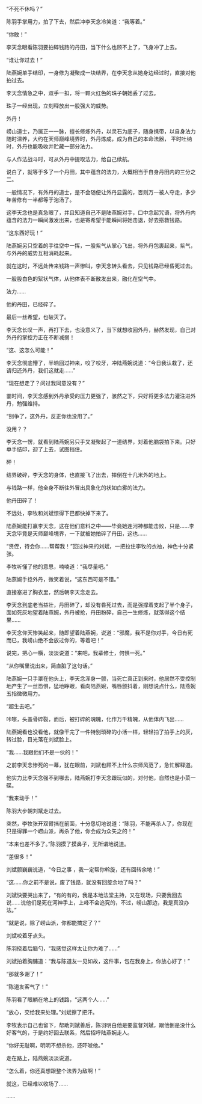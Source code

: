 “不死不休吗？”

陈羽手掌用力，拍了下去，然后冲李天念冷笑道：“我等着。”

“你敢！”

李天念眼看陈羽要拍碎钱路的丹田，当下什么也顾不上了，飞身冲了上去。

“谁让你过去！”

陆燕婉单手结印，一身修为凝聚成一块结界，在李天念从她身边经过时，直接对他拍过去。

李天念情急之中，双手一扣，将一颗火红色的珠子朝她丢了过去。

珠子一经出现，立刻释放出一股强大的威势。

外丹！

崂山道士，乃属正一一脉，擅长修炼外丹，以灵石为底子，随身携带，以自身法力随时温养，大约在天师巅峰境界时，外丹炼成，成为自己的本命法器， 平时吐纳时，外丹也能吸收并贮藏一部分法力。

与人作法战斗时，可从外丹中提取法力，给自己续航。

说白了，就等于多了一个丹田，其中蕴含的法力，大概相当于自身丹田内的三分之二。

一般情况下，有外丹的道士，是不会随便让外丹显露的，否则万一被人夺走，多少年苦修有一半都等于泡汤了。

这李天念也是真急眼了，并且知道自己不是陆燕婉对手，口中念起咒语，将外丹内蕴含的法力一瞬间激发出来，也是寄希望于能瞬间将她击退，好去搭救钱路。

“这东西好玩！”

陆燕婉另只空着的手往空中一挥，一股紫气从掌心飞出，将外丹包裹起来，紫气，与外丹的威势互相消耗起来。

就在这时，不远处传来钱路一声惨叫，李天念转头看去，只见钱路已经昏死过去。

一股股白色的絮状气体，从他体表不断散发出来，融化在空气中。

法力……

他的丹田，已经碎了。

最后一丝希望，也破灭了。

李天念长叹一声，再打下去，也没意义了，当下就想收回外丹，赫然发现，自己对外丹的掌控力正在不断减弱！

“这、这怎么可能！”

李天念彻底懵了，半晌回过神来，咬了咬牙，冲陆燕婉说道：“今日我认栽了，还请归还外丹，我们这就走……”

“现在想走了？问过我同意没有？”

霎时间，李天念感到外丹承受的压力更强了，骇然之下，只好将更多法力灌注进外丹，勉强维持。

“别争了，这外丹，反正你也没用了。”

没用？？

李天念一愣，就看到陆燕婉另只手又凝聚起了一道结界，对着他脑袋拍下来。只好单手结印，迎了上去，试图挡住。

砰！

结界破碎，李天念的身体，也直接飞了出去，摔倒在十几米外的地上。

与钱路一样，他全身不断往外冒出具象化的状如白雾的法力。

他丹田碎了！

不远处，李牧和刘斌惊得下巴都快掉下来了。

陆燕婉能打赢李天念，这在他们意料之中——毕竟她连河神都能击败，只是……李天念毕竟是天师巅峰境界，一下就被她拍碎了丹田，这也……

“贤侄，待会你……帮帮我！”回过神来的刘斌，一把拉住李牧的衣袖，神色十分紧张。

李牧听懂了他的意思，喃喃道：“我尽量吧。”

陆燕婉手捻外丹，微笑着说，“这东西可是不错。”

直接塞进了胸衣里，然后朝李天念走去。

李天念到底老当益壮，丹田碎了，却没有昏死过去，而是强撑着支起了半个身子，面如死灰地望着陆燕婉，外丹被抢，丹田粉碎，自己一生修炼，就落得这个结果……

李天念仰天惨笑起来，随即望着陆燕婉，说道：“邪魔，我不是你对手，今日有死而已，我崂山绝不会放过你的，等着吧！”

说完，把心一横，淡淡说道：“来吧，我辈修士，何惧一死。”

“从你嘴里说出来，简直脏了这句话。”

陆燕婉一只手罩在他头上，李天念浑身一颤，当死亡真正到来时，他居然不受控制地产生了一丝恐惧，猛地睁眼，看向陆燕婉，嘴唇颤抖着，刚想说点什么，陆燕婉五指微微用力。

“超生去吧。”

咔嚓，头盖骨碎裂，而后，被打碎的魂魄，化作万千精魄，从他体内飞出……

陆燕婉看也没看他，就像干完了一件特别琐碎的小活一样，轻轻拍了拍手上的灰，转过脸，目光落在刘斌脸上。

“我……我跟他们不是一伙的！”

之前李天念惨死的一幕，犹在眼前，刘斌也顾不上什么宗师风范了，急忙解释道。

他实力比李天念强不到哪去，陆燕婉打李天念跟玩似的，对付他，自然也是小菜一碟。

“我来动手！”

陈羽大步朝刘斌走过去。

突然，李牧张开双臂挡在前面，十分恳切地说道：“陈羽，不能再杀人了，你现在只是得罪一个崂山派，再杀了他，你会成为众矢之的！”

“本来也差不多了。”陈羽摸了摸鼻子，无所谓地说道。

“差很多！”

刘斌颤巍巍说道，“今日之事 ，我一定帮你斡旋，还有回转余地！”

“这……你之前不是说，废了钱路，就没有回旋余地了吗？”

刘斌快要哭出来了，“有的有的，我是本地法堂主持，又在现场，只要我回去说……说他们是死在河神手上，上峰不会追究的，不过，崂山那边，我是真没办法。”

“就是说，除了崂山派，你都能搞定了？”

刘斌咬着牙点头。

陈羽挠着后脑勺，“我感觉这样太让你为难了……”

刘斌拍着胸脯道：“我与陈道友一见如故，这件事，包在我身上，你放心好了！”

“那就多谢了！”

“陈道友客气了！”

陈羽看了眼躺在地上的钱路，“这两个人……”

“放心，交给我来处理。”刘斌擦了把汗。

李牧表示自己也留下，帮助刘斌善后，陈羽明白他是要监督刘斌，跟他倒是没什么好客气的，于是约好回去联系，然后招呼陆燕婉走人。

“你好无耻啊，明明不想杀他，还吓唬他。”

走在路上，陆燕婉淡淡说道。

“怎么着，你还真想跟整个法界为敌啊！”

就这，已经难以收场了……

……
